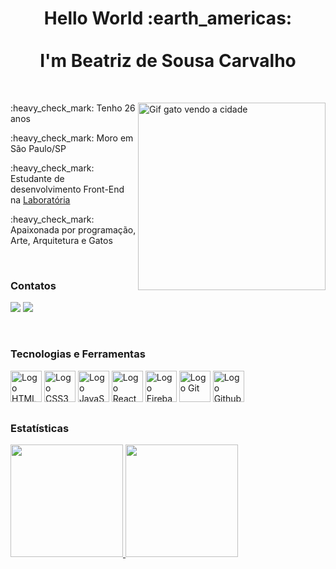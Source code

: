 <h1 align="center">Hello World :earth_americas:
  <br>
  <br>
  I'm Beatriz de Sousa Carvalho
</h1>
<br>

<div>
  
<img align="right" alt="Gif gato vendo a cidade" width="300px" src="https://data.whicdn.com/images/295582008/original.gif" />    
 
<p align="left">:heavy_check_mark: Tenho 26 anos</p>
<p align="left">:heavy_check_mark: Moro em São Paulo/SP </p>
<p align="left">:heavy_check_mark: Estudante de desenvolvimento Front-End na 
  <a href="https://github.com/Laboratoria">Laboratória</a>
</p> 
<p align="left">:heavy_check_mark: Apaixonada por programação, Arte, Arquitetura e Gatos</p>

</div>  

<br>

<h3 >Contatos</h3>
<p >
<a href = "mailto:beaproscarva@gmail.com" target="_blank"><img src="https://img.shields.io/badge/Gmail-D14836?style=for-the-badge&logo=gmail&logoColor=white"></a>
<a href="https://www.linkedin.com/in/beatriz-de-sousa-carvalho/" target="_blank"><img src="https://img.shields.io/badge/-LinkedIn-%230077B5?style=for-the-badge&logo=linkedin&logoColor=white"></a>
</p>  
<br>
<h3 >Tecnologias e Ferramentas</h3>

<p >
  <img width="50" alt="Logo HTML5" src="https://cdn.jsdelivr.net/gh/devicons/devicon/icons/html5/html5-plain-wordmark.svg" />
  <img width="50" alt="Logo CSS3" src="https://cdn.jsdelivr.net/gh/devicons/devicon/icons/css3/css3-plain-wordmark.svg" />
  <img width="50" alt="Logo JavaScript" src="https://cdn.jsdelivr.net/gh/devicons/devicon/icons/javascript/javascript-plain.svg" />
  <img width="50" alt="Logo React" src="https://cdn.jsdelivr.net/gh/devicons/devicon/icons/react/react-original-wordmark.svg" />
  <img width="50" alt="Logo Firebase" src="https://cdn.jsdelivr.net/gh/devicons/devicon/icons/firebase/firebase-plain-wordmark.svg" />
  <img width="50" alt="Logo Git" src="https://cdn.jsdelivr.net/gh/devicons/devicon/icons/git/git-plain-wordmark.svg" />
  <img width="50" alt="Logo Github" src="https://cdn.jsdelivr.net/gh/devicons/devicon/icons/github/github-original-wordmark.svg" />
</p>

##
<h3>Estatísticas</h3>
<p>
<a href="https://github.com/BeaSCarvalho">
  <img height="180em" src="https://github-readme-stats-eight-theta.vercel.app/api?username=BeaSCarvalho&show_icons=true&theme=algolia&include_all_commits=true&count_private=true"/>
  <img height="180em" src="https://github-readme-stats-eight-theta.vercel.app/api/top-langs/?username=BeaSCarvalho&layout=compact&langs_count=8&theme=algolia"/>
</a>
</p>
